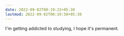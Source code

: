 ```yaml
---
date: 2022-09-02T00:19:22+05:30
lastmod: 2022-09-02T00:19:50+05:30
---
```


I'm getting addicted to studying, I hope it's permanent.
